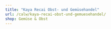 ```yaml
---
title: "Kaya Recai Obst- und Gemüsehandel"
url: /calw/kaya-recai-obst-und-gemuesehandel/
shop: Gemüse & Obst
---
```

